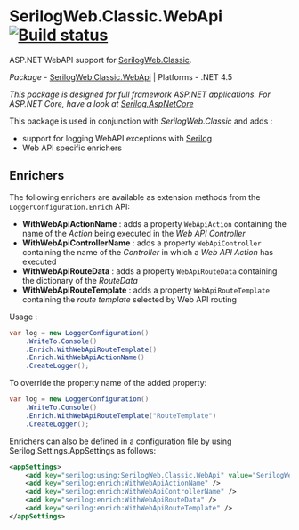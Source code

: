 # SerilogWeb.Classic.WebApi [![Build status](https://ci.appveyor.com/api/projects/status/7gscpkigas8ug48p/branch/master?svg=true)](https://ci.appveyor.com/project/serilog-web/classic-webapi-6qaab/branch/master)

ASP.NET WebAPI support for [SerilogWeb.Classic](https://github.com/serilog-web/classic).

*Package* - <a href="https://www.nuget.org/packages/serilogweb.classic.webapi">SerilogWeb.Classic.WebApi</a> | Platforms - .NET 4.5

_This package is designed for full framework ASP.NET applications. For ASP.NET Core, have a look at [Serilog.AspNetCore](https://github.com/serilog/serilog-aspnetcore)_

This package is used in conjunction with _SerilogWeb.Classic_ and adds : 
- support for logging WebAPI exceptions with [Serilog](http://serilog.net)
- Web API specific enrichers

## Enrichers
The following enrichers are available as extension methods from the `LoggerConfiguration.Enrich` API:
- **WithWebApiActionName** : adds a property `WebApiAction` containing the name of the *Action* being executed in the *Web API Controller*
- **WithWebApiControllerName** : adds a property `WebApiController` containing the name of the *Controller* in which a *Web API Action* has executed
- **WithWebApiRouteData** : adds a property `WebApiRouteData` containing the dictionary of the *RouteData*
- **WithWebApiRouteTemplate** : adds a property `WebApiRouteTemplate` containing the *route template* selected by Web API routing


Usage : 

```csharp
var log = new LoggerConfiguration()
    .WriteTo.Console()
    .Enrich.WithWebApiRouteTemplate()
    .Enrich.WithWebApiActionName()
    .CreateLogger();
```

To override the property name of the added property:

```csharp
var log = new LoggerConfiguration()
    .WriteTo.Console()
    .Enrich.WithWebApiRouteTemplate("RouteTemplate")
    .CreateLogger();
```

Enrichers can also be defined in a configuration file by using Serilog.Settings.AppSettings as follows:

```xml
<appSettings>
    <add key="serilog:using:SerilogWeb.Classic.WebApi" value="SerilogWeb.Classic.WebApi"/>
    <add key="serilog:enrich:WithWebApiActionName" />
    <add key="serilog:enrich:WithWebApiControllerName" />
    <add key="serilog:enrich:WithWebApiRouteData" />
    <add key="serilog:enrich:WithWebApiRouteTemplate" />
</appSettings>
```
